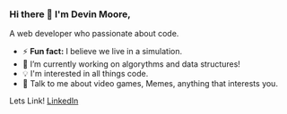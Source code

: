 ### Hi there 👋 I'm Devin Moore,
A web developer who passionate about code.

- ⚡ **Fun fact:** I believe we live in a simulation.
- 🔭 I’m currently working on algorythms and data structures!
- 💡 I'm interested in all things code.
- 💬 Talk to me about video games, Memes, anything that interests you.

Lets Link! [LinkedIn](https://www.linkedin.com/in/devin-jay-moore/)
